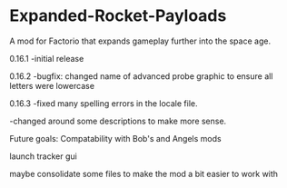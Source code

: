 # Expanded-Rocket-Payloads
A mod for Factorio that expands gameplay further into the space age.

0.16.1
-initial release

0.16.2
-bugfix: changed name of advanced probe graphic to ensure all letters were lowercase

0.16.3
-fixed many spelling errors in the locale file.

-changed around some descriptions to make more sense.


Future goals:
Compatability with Bob's and Angels mods

launch tracker gui

maybe consolidate some files to make the mod a bit easier to work with
